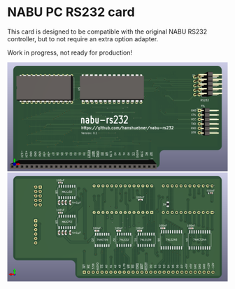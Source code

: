 # NABU PC RS232 card

This card is designed to be compatible with the original NABU RS232
controller, but to not require an extra option adapter.

Work in progress, not ready for production!

![PCB front](images/pcb-front.png)
![PCB back](images/pcb-back.png)
